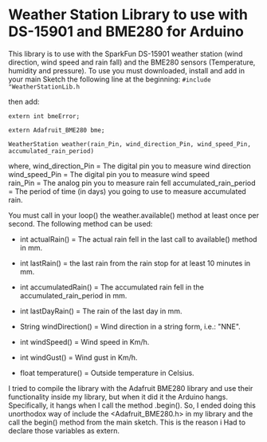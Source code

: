 # Weather Station Library to use with DS-15901 and BME280 for Arduino

This library is to use with the SparkFun DS-15901 weather station (wind direction, wind speed and rain fall) and the BME280 sensors (Temperature, humidity and pressure).
To use you must downloaded, install and add in your main Sketch the following line at the beginning:
`#include "WeatherStationLib.h`


then add:

`extern int bmeError;`

`extern Adafruit_BME280 bme;`

`WeatherStation weather(rain_Pin, wind_direction_Pin, wind_speed_Pin, accumulated_rain_period)`

where,
  wind_direction_Pin        = The digital pin you to measure wind direction
  wind_speed_Pin            = The digital pin you to measure wind speed            
  rain_Pin                  = The analog pin you to measure rain fell
  accumulated_rain_period   = The period of time (in days) you going to use to measure accumulated rain.
  
You must call in your loop() the weather.available() method at least once per second.
The following method can be used:


  - int actualRain()             = The actual rain fell in the last call to available() method in mm. 
  
  - int lastRain()               = the last rain from the rain stop for at least 10 minutes in mm.
  
  - int accumulatedRain()        = The accumulated rain fell in the accumulated_rain_period in mm.
  - int lastDayRain()            = The rain of the last day in mm. 
  - String windDirection()       = Wind direction in a string form, i.e.: "NNE".
  - int windSpeed()              = Wind speed in Km/h.
  - int windGust()               = Wind gust in Km/h.
  - float temperature()          = Outside temperature in Celsius.
  
  I tried to compile the library with the Adafruit BME280 library and use their functionality inside my library, but when it did it the Arduino hangs. Specifically, it hangs when I 
  call the method .begin(). So, I ended doing this unorthodox way of include the <Adafruit_BME280.h> in my library and the call the begin() method from the main sketch. This is the reason i Had to declare those variables as extern.
  
